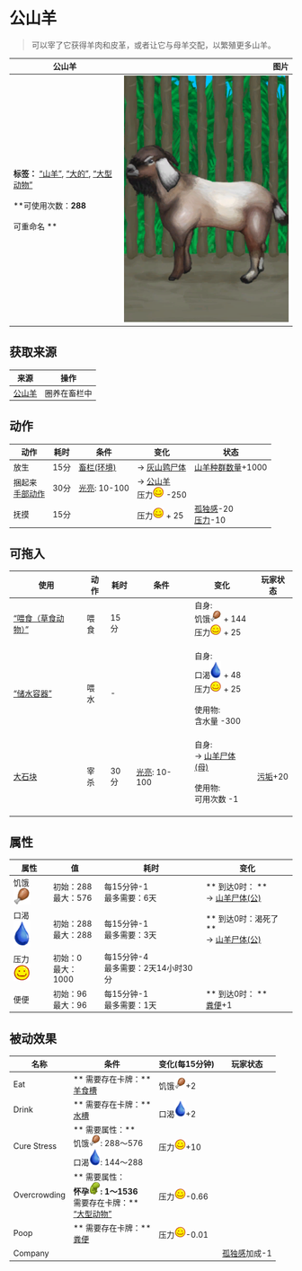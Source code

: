 # 公山羊  
> 可以宰了它获得羊肉和皮革，或者让它与母羊交配，以繁殖更多山羊。  
  
  公山羊  |   图片   
 ----  |  ----:   
 **标签：**	[“山羊”](tag_Goat.md), [“大的”](tag_Large.md), [“大型动物”](tag_LargeAnimal.md)<br><br>**可使用次数：**288<br><br>** 可重命名 **  |  ![](Sprite/GoatMaleEnclosure.png)   
  
## 获取来源  
来源  |  操作  
----  |  ----  
[公山羊](GoatTiedMale.md)  |  圈养在畜栏中  
## 动作  
动作  |  耗时  |  条件  |  变化  |  状态  
----  |  ----  |  ----  |  ----  |  ----  
放生<br>  |  15分  |  [畜栏(环境)](Env_Enclosure.md)  |  → [灰山鹑尸体](PartridgeDead.md)<br>  |  [山羊种群数量](Pop_Goat.md)+1000  
捆起来<br>[手部动作](HandAction.md)  |  30分  |  [光亮](Light.md): 10-100  |  → [公山羊](GoatTiedMale.md)<br>压力<img decoding="async" src="Sprite/Content.png" style="width:20px;">  -250<br>  |    
抚摸<br>  |  15分  |    |  压力<img decoding="async" src="Sprite/Content.png" style="width:20px;"> + 25<br>  |  [孤独感](Loneliness.md)-20<br>[压力](Stress.md)-10  
## 可拖入  
使用  |  动作  |  耗时  |  条件  |  变化  |  玩家状态  
----  |  ----  |  ----  |  ----  |  ----  |  ----  
[“喂食（草食动物）”](tag_FeedHerb.md)  |  喂食  |  15分  |    |  自身:<br>饥饿<img decoding="async" src="Sprite/Hunger.png" style="width:20px;"> + 144<br>压力<img decoding="async" src="Sprite/Content.png" style="width:20px;"> + 25<br><br>  |    
[“储水容器”](tag_WaterContainer.md)  |  喂水  |  -  |    |  自身:<br>口渴<img decoding="async" src="Sprite/Thirst.png" style="width:20px;"> + 48<br>压力<img decoding="async" src="Sprite/Content.png" style="width:20px;"> + 25<br><br>使用物:<br>含水量  -300<br><br>  |    
[大石块](StoneHeavy.md)  |  宰杀  |  30分  |  [光亮](Light.md): 10-100  |  自身:<br>→ [山羊尸体(母)](GoatCarcassFemale.md)<br><br>使用物:<br>可用次数  -1<br><br>  |  [污垢](Filth.md)+20  
## 属性   
属性  |  值  |  耗时  |  变化  
----  |  ----  |  ----  |  ----  
饥饿<img decoding="async" src="Sprite/Hunger.png" style="width:30px;">  |  初始：288<br>最大：576  |  每15分钟-1<br>最多需要：6天  |  ** 到达0时： **<br>→ [山羊尸体(公)](GoatCarcassMale.md)  
口渴<img decoding="async" src="Sprite/Thirst.png" style="width:30px;">  |  初始：288<br>最大：288  |  每15分钟-1<br>最多需要：3天  |  ** 到达0时：渴死了 **<br>→ [山羊尸体(公)](GoatCarcassMale.md)  
压力<img decoding="async" src="Sprite/Content.png" style="width:30px;">  |  初始：0<br>最大：1000  |  每15分钟-4<br>最多需要：2天14小时30分  |    
便便  |  初始：96<br>最大：96  |  每15分钟-1<br>最多需要：1天  |  ** 到达0时： **<br>[粪便](Manure.md)+1   
## 被动效果  
名称  |  条件  |  变化(每15分钟)  |  玩家状态  
----  |  ----  |  ----  |  ----  
Eat  |  ** 需要存在卡牌：**<br>[羊食槽](GoatFeeder.md)  |  饥饿<img decoding="async" src="Sprite/Hunger.png" style="width:20px;">+2  |    
Drink  |  ** 需要存在卡牌：**<br>[水槽](WateringTrough.md)  |  口渴<img decoding="async" src="Sprite/Thirst.png" style="width:20px;">+2  |    
Cure Stress  |  ** 需要属性：**<br>饥饿<img decoding="async" src="Sprite/Hunger.png" style="width:20px;">: 288～576<br>口渴<img decoding="async" src="Sprite/Thirst.png" style="width:20px;">: 144～288  |  压力<img decoding="async" src="Sprite/Content.png" style="width:20px;">+10  |    
Overcrowding  |  ** 需要属性：**<br>怀孕<img decoding="async" src="Sprite/DeepPregnancy.png" style="width:20px;">: 1～1536<br>** 需要存在卡牌：**<br>[“大型动物”](tag_LargeAnimal.md)  |  压力<img decoding="async" src="Sprite/Content.png" style="width:20px;">-0.66  |    
Poop  |  ** 需要存在卡牌：**<br>[粪便](Manure.md)  |  压力<img decoding="async" src="Sprite/Content.png" style="width:20px;">-0.01  |    
Company  |    |    |  [孤独感](Loneliness.md)加成-1  
